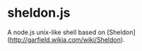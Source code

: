 # sheldon.js
A node.js unix-like shell based on [Sheldon] (http://garfield.wikia.com/wiki/Sheldon).


